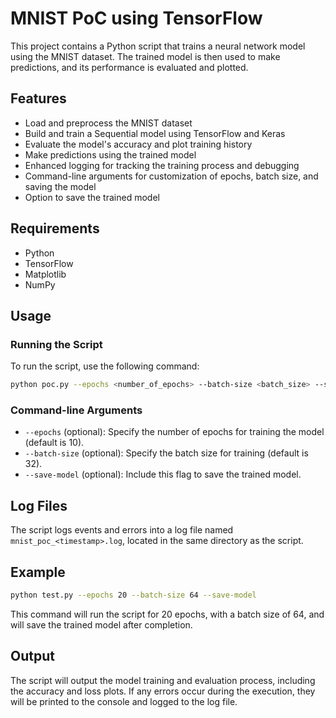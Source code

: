 # MNIST PoC using TensorFlow

This project contains a Python script that trains a neural network model using the MNIST dataset. The trained model is then used to make predictions, and its performance is evaluated and plotted.

## Features
- Load and preprocess the MNIST dataset
- Build and train a Sequential model using TensorFlow and Keras
- Evaluate the model's accuracy and plot training history
- Make predictions using the trained model
- Enhanced logging for tracking the training process and debugging
- Command-line arguments for customization of epochs, batch size, and saving the model
- Option to save the trained model

## Requirements
- Python
- TensorFlow
- Matplotlib
- NumPy

## Usage
### Running the Script
To run the script, use the following command:
```bash
python poc.py --epochs <number_of_epochs> --batch-size <batch_size> --save-model
```

### Command-line Arguments
- `--epochs` (optional): Specify the number of epochs for training the model (default is 10).
- `--batch-size` (optional): Specify the batch size for training (default is 32).
- `--save-model` (optional): Include this flag to save the trained model.

## Log Files
The script logs events and errors into a log file named `mnist_poc_<timestamp>.log`, located in the same directory as the script.

## Example
```bash
python test.py --epochs 20 --batch-size 64 --save-model
```

This command will run the script for 20 epochs, with a batch size of 64, and will save the trained model after completion.

## Output
The script will output the model training and evaluation process, including the accuracy and loss plots. If any errors occur during the execution, they will be printed to the console and logged to the log file.
